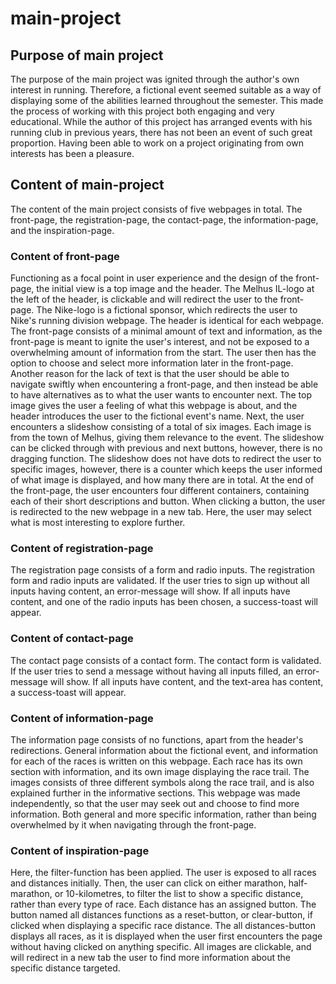 # main-project

## Purpose of main project
The purpose of the main project was ignited through the author's own interest in running. Therefore, a fictional event seemed suitable as a way 
of displaying some of the abilities learned throughout the semester. This made the process of working with this project both engaging and 
very educational. While the author of this project has arranged events with his running club in previous years, there has not been an event
of such great proportion. Having been able to work on a project originating from own interests has been a pleasure. 


## Content of main-project
The content of the main project consists of five webpages in total. The front-page, the registration-page, the contact-page, 
the information-page, and the inspiration-page. 

### Content of front-page
Functioning as a focal point in user experience and the design of the front-page, the initial view is a top image and the header. The Melhus IL-logo at the left of the header, 
is clickable and will redirect the user to the front-page. The Nike-logo is a fictional sponsor, which redirects the user to Nike's running division webpage. 
The header is identical for each webpage.
The front-page consists of a minimal amount of text and information, as the front-page is meant to ignite the user's interest, and not be exposed to a overwhelming amount
of information from the start. The user then has the option to choose and select more information later in the front-page. 
Another reason for the lack of text is that the user should be able to navigate swiftly when encountering a front-page, and then instead be able to have alternatives 
as to what the user wants to encounter next. 
The top image gives the user a feeling of what this webpage is about, and the header introduces the user to the fictional event's name.
Next, the user encounters a slideshow consisting of a total of six images. Each image is from the town of Melhus, giving them relevance to the event. 
The slideshow can be clicked through with previous and next buttons, however, there is no dragging function. The slideshow does not have dots to redirect the user
to specific images, however, there is a counter which keeps the user informed of what image is displayed, and how many there are in total. 
At the end of the front-page, the user encounters four different containers, containing each of their short descriptions and button. When clicking a button, the user is 
redirected to the new webpage in a new tab. 
Here, the user may select what is most interesting to explore further. 

### Content of registration-page
The registration page consists of a form and radio inputs. The registration form and radio inputs are validated. If the user tries to sign up without all inputs having content, 
an error-message will show.
If all inputs have content, and one of the radio inputs has been chosen, a success-toast will appear. 

### Content of contact-page
The contact page consists of a contact form. The contact form is validated. If the user tries to send a message without having all inputs filled, 
an error-message will show.
If all inputs have content, and the text-area has content, a success-toast will appear. 

### Content of information-page
The information page consists of no functions, apart from the header's redirections. 
General information about the fictional event, and information for each of the races is written on this webpage. 
Each race has its own section with information, and its own image displaying the race trail. 
The images consists of three different symbols along the race trail, and is also explained further in the informative sections. 
This webpage was made independently, so that the user may seek out and choose to find more information. Both general and more specific information, 
rather than being overwhelmed by it when navigating through the front-page. 

### Content of inspiration-page
Here, the filter-function has been applied. The user is exposed to all races and distances initially. Then, the user can click on either marathon, half-marathon,
or 10-kilometres, to filter the list to show a specific distance, rather than every type of race. 
Each distance has an assigned button. The button named all distances functions as a reset-button, or clear-button, if clicked when displaying a specific race distance. 
The all distances-button displays all races, as it is displayed when the user first encounters the page without having clicked on anything specific. 
All images are clickable, and will redirect in a new tab the user to find more information about the specific distance targeted. 
